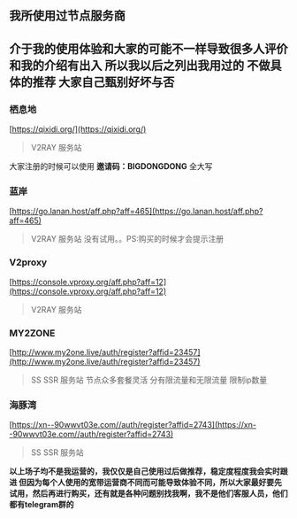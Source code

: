 ## 我所使用过节点服务商 
## 介于我的使用体验和大家的可能不一样导致很多人评价和我的介绍有出入 所以我以后之列出我用过的 不做具体的推荐 大家自己甄别好坏与否

### 栖息地  

[https://qixidi.org/](https://qixidi.org/)

>V2RAY 服务站 

大家注册的时候可以使用 **邀请码：BIGDONGDONG** 全大写

### 蓝岸  

[https://go.lanan.host/aff.php?aff=465](https://go.lanan.host/aff.php?aff=465)

>V2RAY 服务站 没有试用。。PS:购买的时候才会提示注册 

### V2proxy 

[https://console.vproxy.org/aff.php?aff=12](https://console.vproxy.org/aff.php?aff=12)

>V2RAY 服务站

### MY2ZONE  

[http://www.my2one.live/auth/register?affid=23457](http://www.my2one.live/auth/register?affid=23457)

>SS SSR 服务站 节点众多套餐灵活 分有限流量和无限流量 限制ip数量 

### 海豚湾 

[https://xn--90wwvt03e.com//auth/register?affid=2743](https://xn--90wwvt03e.com//auth/register?affid=2743)

>SS SSR 服务站

**以上场子均不是我运营的，我仅仅是自己使用过后做推荐，稳定度程度我会实时跟进 但因为每个人使用的宽带运营商不同而可能导致体验不同，所以大家最好要先试用，然后再进行购买，还有就是各种问题别找我啊，我不是他们客服人员，他们都有telegram群的**
